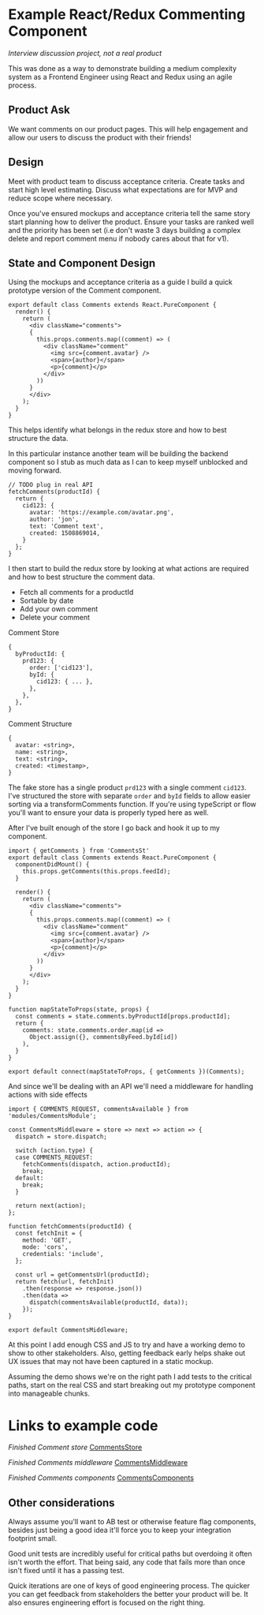 # Example React/Redux Commenting Component

*Interview discussion project, not a real product*

This was done as a way to demonstrate building a medium complexity system as a Frontend Engineer using React and Redux using an agile process.

## Product Ask ##

We want comments on our product pages. This will help engagement and allow our users to discuss the product with their friends!

## Design ##

Meet with product team to discuss acceptance criteria. Create tasks and start high level estimating. Discuss what expectations are for MVP and reduce scope where necessary.

Once you've ensured mockups and acceptance criteria tell the same story start planning how to deliver the product. Ensure your tasks are ranked well and the priority has been set (i.e don't waste 3 days building a complex delete and report comment menu if nobody cares about that for v1).

## State and Component Design ##

Using the mockups and acceptance criteria as a guide I build a quick prototype version of the Comment component.
```
export default class Comments extends React.PureComponent {
  render() {
    return (
      <div className="comments">
      { 
        this.props.comments.map((comment) => (
          <div className="comment"
            <img src={comment.avatar} />
            <span>{author}</span>
            <p>{comment}</p>
          </div>
        ))
      }
      </div>
    );
  }
}
```
This helps identify what belongs in the redux store and how to best structure the data. 

In this particular instance another team will be building the backend component so I stub as much data as I can to keep myself unblocked and moving forward. 
```
// TODO plug in real API
fetchComments(productId) {
  return {
    cid123: {
      avatar: 'https://example.com/avatar.png',
      author: 'jon',
      text: 'Comment text',
      created: 1508869014,
    }
  };
}
```
I then start to build the redux store by looking at what actions are required and how to best structure the comment data.

* Fetch all comments for a productId
* Sortable by date
* Add your own comment
* Delete your comment

Comment Store
```
{
  byProductId: {
    prd123: {
      order: ['cid123'],
      byId: {
        cid123: { ... },
      },
    },
  },
}
```

Comment Structure
```
{
  avatar: <string>,
  name: <string>,
  text: <string>,
  created: <timestamp>,
}
```
The fake store has a single product `prd123` with a single comment `cid123`. I've structured the store with separate `order` and `byId` fields to allow easier sorting via a transformComments function. If you're using typeScript or flow you'll want to ensure your data is properly typed here as well.

After I've built enough of the store I go back and hook it up to my component.
```
import { getComments } from 'CommentsSt'
export default class Comments extends React.PureComponent {
  componentDidMount() {
    this.props.getComments(this.props.feedId);
  }

  render() {
    return (
      <div className="comments">
      { 
        this.props.comments.map((comment) => (
          <div className="comment"
            <img src={comment.avatar} />
            <span>{author}</span>
            <p>{comment}</p>
          </div>
        ))
      }
      </div>
    );
  }
}

function mapStateToProps(state, props) {
  const comments = state.comments.byProductId[props.productId];
  return {
    comments: state.comments.order.map(id =>
      Object.assign({}, commentsByFeed.byId[id])
    ),
  }
}

export default connect(mapStateToProps, { getComments })(Comments);
```

And since we'll be dealing with an API we'll need a middleware for handling actions with side effects
```
import { COMMENTS_REQUEST, commentsAvailable } from 'modules/CommentsModule';

const CommentsMiddleware = store => next => action => {
  dispatch = store.dispatch;

  switch (action.type) {
  case COMMENTS_REQUEST:
    fetchComments(dispatch, action.productId);
    break;
  default:
    break;
  }

  return next(action);
};

function fetchComments(productId) {
  const fetchInit = {
    method: 'GET',
    mode: 'cors',
    credentials: 'include',
  };

  const url = getCommentsUrl(productId);
  return fetch(url, fetchInit)
    .then(response => response.json())
    .then(data => 
      dispatch(commentsAvailable(productId, data));
    });
}

export default CommentsMiddleware;
```

At this point I add enough CSS and JS to try and have a working demo to show to other stakeholders. Also, getting feedback early helps shake out UX issues that may not have been captured in a static mockup.

Assuming the demo shows we're on the right path I add tests to the critical paths, start on the real CSS and start breaking out my prototype component into manageable chunks.

# Links to example code #
*Finished Comment store* [CommentsStore](https://github.com/jdillman/example/blob/master/CommentsStore.js)

*Finished Comments middleware* [CommentsMiddleware](https://github.com/jdillman/example/blob/master/CommentsStore.js)

*Finished Comments components* [CommentsComponents](https://github.com/jdillman/example/blob/master/CommentsComponents.jsx)

## Other considerations ##

Always assume you'll want to AB test or otherwise feature flag components, besides just being a good idea it'll force you to keep your integration footprint small.

Good unit tests are incredibly useful for critical paths but overdoing it often isn't worth the effort. That being said, any code that fails more than once isn't fixed until it has a passing test.

Quick iterations are one of keys of good engineering process. The quicker you can get feedback from stakeholders the better your product will be. It also ensures engineering effort is focused on the right thing.
